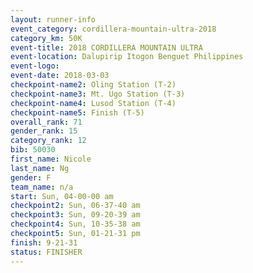 ```yaml
---
layout: runner-info 
event_category: cordillera-mountain-ultra-2018 
category_km: 50K 
event-title: 2018 CORDILLERA MOUNTAIN ULTRA 
event-location: Dalupirip Itogon Benguet Philippines 
event-logo: 
event-date: 2018-03-03 
checkpoint-name2: Oling Station (T-2) 
checkpoint-name3: Mt. Ugo Station (T-3) 
checkpoint-name4: Lusod Station (T-4) 
checkpoint-name5: Finish (T-5) 
overall_rank: 71
gender_rank: 15
category_rank: 12
bib: 50030
first_name: Nicole
last_name: Ng
gender: F
team_name: n/a
start: Sun, 04-00-00 am
checkpoint2: Sun, 06-37-40 am
checkpoint3: Sun, 09-20-39 am
checkpoint4: Sun, 10-35-38 am
checkpoint5: Sun, 01-21-31 pm
finish: 9-21-31
status: FINISHER
---
```

